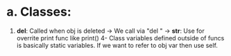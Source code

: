 # a. Classes:
1. __del__: Called when obj is deleted
-> We call via "del <objectName>"
-> __str__: Use for overrite print func like print(<object>)
4- Class variables defined outside of funcs is basically static variables. If we want to refer to obj var then use self.
